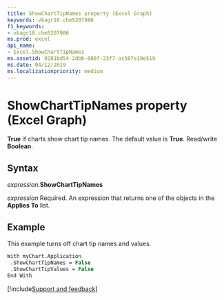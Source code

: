 ```yaml
---
title: ShowChartTipNames property (Excel Graph)
keywords: vbagr10.chm5207986
f1_keywords:
- vbagr10.chm5207986
ms.prod: excel
api_name:
- Excel.ShowChartTipNames
ms.assetid: 0281bd54-2dbb-086f-23f7-ac507e19e519
ms.date: 04/12/2019
ms.localizationpriority: medium
---
```



# ShowChartTipNames property (Excel Graph)

**True** if charts show chart tip names. The default value is **True**. Read/write **Boolean**.


## Syntax

_expression_.**ShowChartTipNames**

_expression_ Required. An expression that returns one of the objects in the **Applies To** list.

## Example

This example turns off chart tip names and values.

```vb
With myChart.Application 
 .ShowChartTipNames = False 
 .ShowChartTipValues = False 
End With
```

[!include[Support and feedback](~/includes/feedback-boilerplate.md)]